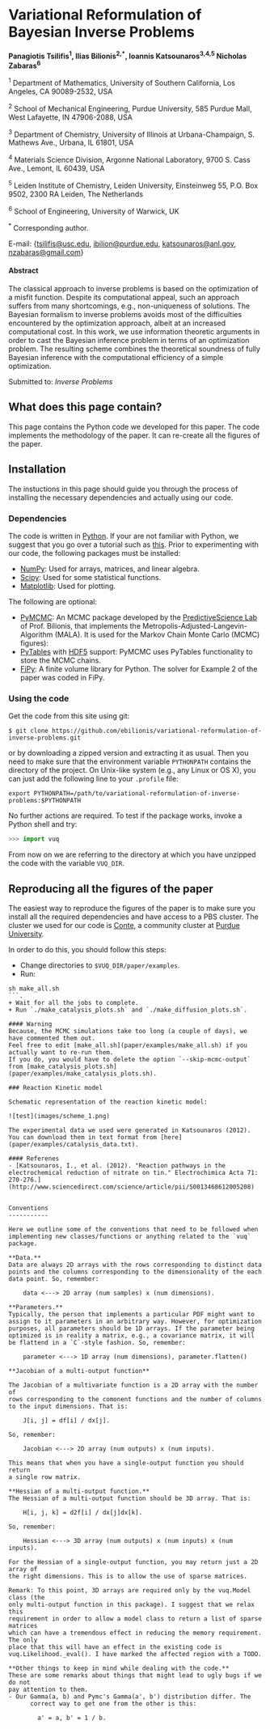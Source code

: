 Variational Reformulation of Bayesian Inverse Problems
================================================================

**Panagiotis Tsilifis<sup>1</sup>, Ilias Bilionis<sup>2,*</sup>, Ioannis Katsounaros<sup>3,4,5</sup> Nicholas Zabaras<sup>6</sup>**

<sup>1</sup>
Department of Mathematics, University of Southern California, Los Angeles, CA 90089-2532, USA<sup>2</sup>
School of Mechanical Engineering, Purdue University, 585 Purdue Mall, West Lafayette, IN 47906-2088, USA<sup>3</sup>
Department of Chemistry, University of Illinois at Urbana-Champaign, S. Mathews Ave., Urbana, IL 61801, USA<sup>4</sup>
Materials Science Division, Argonne National Laboratory, 9700 S. Cass Ave., Lemont, IL 60439, USA<sup>5</sup>
Leiden Institute of Chemistry, Leiden University, Einsteinweg 55, P.O. Box 9502, 2300 RA Leiden, The Netherlands<sup>6</sup>
School of Engineering, University of Warwick, UK

<sup>*</sup>
Corresponding author.E-mail: {<tsilifis@usc.edu>, <ibilion@purdue.edu>, <katsounaros@anl.gov>, <nzabaras@gmail.com>}#### Abstract
The classical approach to inverse problems is based on the optimization of a misfit function. Despite its computational appeal, such an approach suffers from many shortcomings, e.g., non-uniqueness of solutions. The Bayesian formalism to inverse problems avoids most of the difficulties encountered by the optimization approach, albeit at an increased computational cost. In this work, we use information theoretic arguments in order to cast the Bayesian inference problem in terms of an optimization problem. The resulting scheme combines the theoretical soundness of fully Bayesian inference with the computational efficiency of a simple optimization.

Submitted to: *Inverse Problems*

What does this page contain?
----------------------------

This page contains the Python code we developed for this paper.
The code implements the methodology of the paper.
It can re-create all the figures of the paper.

Installation
------------
The instuctions in this page should guide you through the process of installing the necessary dependencies and actually using our code.

### Dependencies
The code is written in [Python](http://https://www.python.org).
If your are not familiar with Python, we suggest that you go over a tutorial such as
[this](https://docs.python.org/2/tutorial/index.html).
Prior to experimenting with our code, the following packages must be installed:
+ [NumPy](http://www.numpy.org): Used for arrays, matrices, and linear algebra.
+ [Scipy](http://www.scipy.org/scipylib/index.html): Used for some statistical functions.
+ [Matplotlib](http://matplotlib.org): Used for plotting.

The following are optional:
+ [PyMCMC](https://github.com/ebilionis/py-mcmc): An MCMC package developed by the [PredictiveScience Lab](http://web.ics.purdue.edu/~ibilion/) of Prof. Bilionis, that implements the Metropolis-Adjusted-Langevin-Algorithm (MALA). It is used for the Markov Chain Monte Carlo (MCMC) figures):
+ [PyTables](http://www.pytables.org/moin) with [HDF5](http://www.hdfgroup.org/HDF5/) support: PyMCMC uses PyTables functionality to store the MCMC chains.
+ [FiPy](http://www.ctcms.nist.gov/fipy/): A finite volume library for Python. The solver for Example 2 of the paper was coded in FiPy.

### Using the code
Get the code from this site using git:

	$ git clone https://github.com/ebilionis/variational-reformulation-of-inverse-problems.git
	
or by downloading a zipped version and extracting it as usual.
Then you need to make sure that the environment variable `PYTHONPATH` contains the directory of the project. On Unix-like system (e.g., any Linux or OS X), you can just add the following line to your `.profile` file:

	export PYTHONPATH=/path/to/variational-reformulation-of-inverse-problems:$PYTHONPATH

No further actions are required.
To test if the package works, invoke a Python shell and try:
```python
>>> import vuq
```

From now on we are referring to the directory at which you have unzipped the code with the variable `VUQ_DIR`.
	
Reproducing all the figures of the paper
----------------------------------------

The easiest way to reproduce the figures of the paper is to make sure you install all
the required dependencies and have access to a PBS cluster.
The cluster we used for our code is [Conte](https://www.rcac.purdue.edu/compute/conte/),
a community cluster at [Purdue University](www.purdue.edu).

In order to do this, you should follow this steps:
+ Change directories to `$VUQ_DIR/paper/examples`.
+ Run:
```
sh make_all.sh
```.
+ Wait for all the jobs to complete.
+ Run `./make_catalysis_plots.sh` and `./make_diffusion_plots.sh`.

#### Warning
Because, the MCMC simulations take too long (a couple of days), we have commented them out.
Feel free to edit [make_all.sh](paper/examples/make_all.sh) if you actually want to re-run them.
If you do, you would have to delete the option `--skip-mcmc-output` from [make_catalysis_plots.sh](paper/examples/make_catalysis_plots.sh).

### Reaction Kinetic model

Schematic representation of the reaction kinetic model:

![test](images/scheme_1.png)

The experimental data we used were generated in Katsounaros (2012). You can download them in text format from [here](paper/examples/catalysis_data.txt).

#### Referenes
- [Katsounaros, I., et al. (2012). "Reaction pathways in the electrochemical reduction of nitrate on tin." Electrochimica Acta 71: 270-276.](http://www.sciencedirect.com/science/article/pii/S0013468612005208)


Conventions
-----------

Here we outline some of the conventions that need to be followed when
implementing new classes/functions or anything related to the `vuq`
package.

**Data.**
Data are always 2D arrays with the rows corresponding to distinct data
points and the columns corresponding to the dimensionality of the each
data point. So, remember:

    data <---> 2D array (num samples) x (num dimensions).

**Parameters.**
Typically, the person that implements a particular PDF might want to
assign to it parameters in an arbitrary way. However, for optimization
purposes, all parameters should be 1D arrays. If the parameter being
optimized is in reality a matrix, e.g., a covariance matrix, it will
be flattend in a `C`-style fashion. So, remember:

    parameter <---> 1D array (num dimensions), parameter.flatten()

**Jacobian of a multi-output function**

The Jacobian of a multivariate function is a 2D array with the number of
rows corresponding to the comonent functions and the number of columns
to the input dimensions. That is:

    J[i, j] = df[i] / dx[j].

So, remember:

    Jacobian <---> 2D array (num outputs) x (num inputs).

This means that when you have a single-output function you should return
a single row matrix.

**Hessian of a multi-output function.**
The Hessian of a multi-output function should be 3D array. That is:

    H[i, j, k] = d2f[i] / dx[j]dx[k].

So, remember:

    Hessian <---> 3D array (num outputs) x (num inputs) x (num inputs).

For the Hessian of a single-output function, you may return just a 2D array of
the right dimensions. This is to allow the use of sparse matrices.

Remark: To this point, 3D arrays are required only by the vuq.Model class (the
only multi-output function in this package). I suggest that we relax this
requirement in order to allow a model class to return a list of sparse matrices
which can have a tremendous effect in reducing the memory requirement. The only
place that this will have an effect in the existing code is
vuq.Likelihood._eval(). I have marked the affected region with a TODO.

**Other things to keep in mind while dealing with the code.**
These are some remarks about things that might lead to ugly bugs if we do not
pay attention to them.
- Our Gamma(a, b) and Pymc's Gamma(a', b') distribution differ. The
      correct way to get one from the other is this:
        
        a' = a, b' = 1 / b.
